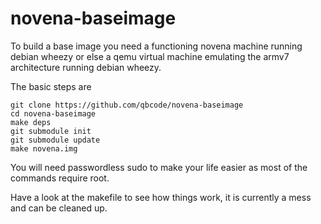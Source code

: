 novena-baseimage
================

To build a base image you need a functioning novena machine running debian
wheezy or else a qemu virtual machine emulating the armv7 architecture
running debian wheezy.

The basic steps are

	git clone https://github.com/qbcode/novena-baseimage
	cd novena-baseimage
	make deps
	git submodule init
	git submodule update
	make novena.img

You will need passwordless sudo to make your life easier as most of the
commands require root.

Have a look at the makefile to see how things work, it is currently a
mess and can be cleaned up.
